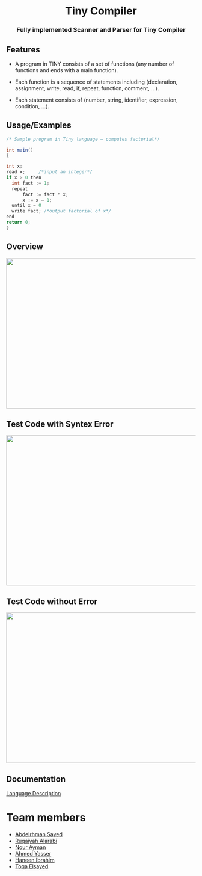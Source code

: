 <h1 align="center">Tiny Compiler</h1>


<h3 align="center"> Fully implemented Scanner and Parser for Tiny Compiler</h3>



## Features

- A program in TINY consists of a set of functions (any number of functions and ends with a main function).

- Each function is a sequence of statements including (declaration, assignment, write, read, if, repeat, function, comment, …). 
- Each statement consists of (number, string, identifier, expression, condition, …).



## Usage/Examples

```c#
/* Sample program in Tiny language – computes factorial*/

int main()
{

int x;
read x;     /*input an integer*/
if x > 0 then     
  int fact := 1;
  repeat
      fact := fact * x;
      x := x – 1;
  until x = 0
  write fact; /*output factorial of x*/
end
return 0;
}

```


## Overview
<p align="center">
<img src="https://user-images.githubusercontent.com/91877743/209936066-da4f78f5-1354-4bac-86b8-f8fdb46a1689.PNG" width="700" height="400">
</p>

## Test Code with Syntex Error

<p align="center">
<img src="https://user-images.githubusercontent.com/91877743/209936310-d12cc873-6623-4bbb-8be2-62b9a925a639.PNG" width="700" height="400">
</p>

## Test Code without Error

<p align="center">
<img src="https://user-images.githubusercontent.com/91877743/209936434-e049481d-3b1f-445e-85ad-960173680174.PNG" width="700" height="400">
</p>

## Documentation

[Language Description ](https://docs.google.com/document/d/1rd-Iqtm3JDBO_DAZKorV52IVK1Zz7W6q/edit#)

# Team members 
- [Abdelrhman Sayed](https://github.com/Abdelrhman-Sayed70)
- [Ruqaiyah Alarabi](https://github.com/25Ruq) 
- [Nour Ayman](https://github.com/NourAyman10)
- [Ahmed Yasser](https://github.com/ahmedYasserMohamed)
- [Haneen Ibrahim](https://github.com/HaneenIbrahim2)
- [Toqa Elsayed](https://github.com/ToqaElsayedd)
